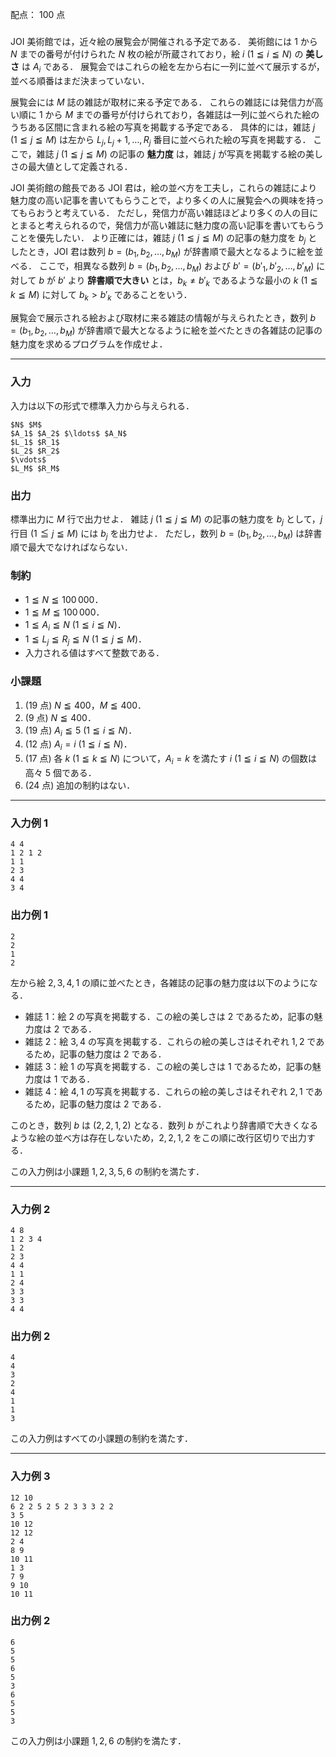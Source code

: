配点： $100$ 点

###

JOI 美術館では，近々絵の展覧会が開催される予定である．
美術館には $1$ から $N$ までの番号が付けられた $N$ 枚の絵が所蔵されており，絵 $i$ ($1 \leqq i \leqq N$) の **美しさ** は $A_i$ である．
展覧会ではこれらの絵を左から右に一列に並べて展示するが，並べる順番はまだ決まっていない．

展覧会には $M$ 誌の雑誌が取材に来る予定である．
これらの雑誌には発信力が高い順に $1$ から $M$ までの番号が付けられており，各雑誌は一列に並べられた絵のうちある区間に含まれる絵の写真を掲載する予定である．
具体的には，雑誌 $j$ ($1 \leqq j \leqq M$) は左から $L_j, L_j+1, \dots, R_j$ 番目に並べられた絵の写真を掲載する．
ここで，雑誌 $j$ ($1 \leqq j \leqq M$) の記事の **魅力度** は，雑誌 $j$ が写真を掲載する絵の美しさの最大値として定義される．

JOI 美術館の館長である JOI 君は，絵の並べ方を工夫し，これらの雑誌により魅力度の高い記事を書いてもらうことで，より多くの人に展覧会への興味を持ってもらおうと考えている．
ただし，発信力が高い雑誌ほどより多くの人の目にとまると考えられるので，発信力が高い雑誌に魅力度の高い記事を書いてもらうことを優先したい．
より正確には，雑誌 $j$ ($1 \leqq j \leqq M$) の記事の魅力度を $b_j$ としたとき，JOI 君は数列 $b=(b_1,b_2,\dots,b_M)$ が辞書順で最大となるように絵を並べる．
ここで，相異なる数列 $b=(b_1,b_2,\dots,b_M)$ および $b'=(b'_1,b'_2,\dots,b'_M)$ に対して $b$ が $b'$ より **辞書順で大きい** とは，$b_k \neq b'_k$ であるような最小の $k$ ($1\leqq k\leqq M$) に対して $b_k > b'_k$ であることをいう．

展覧会で展示される絵および取材に来る雑誌の情報が与えられたとき，数列 $b=(b_1,b_2,\dots,b_M)$ が辞書順で最大となるように絵を並べたときの各雑誌の記事の魅力度を求めるプログラムを作成せよ．

---

### 入力

入力は以下の形式で標準入力から与えられる．

~~~
$N$ $M$
$A_1$ $A_2$ $\ldots$ $A_N$
$L_1$ $R_1$
$L_2$ $R_2$
$\vdots$
$L_M$ $R_M$
~~~

### 出力

標準出力に $M$ 行で出力せよ．
雑誌 $j$ ($1 \leqq j \leqq M$) の記事の魅力度を $b_j$ として，$j$ 行目 ($1 \leqq j \leqq M$) には $b_j$ を出力せよ．
ただし，数列 $b=(b_1,b_2,\dots,b_M)$ は辞書順で最大でなければならない．

### 制約

- $1\leqq N\leqq 100\,000$．
- $1\leqq M\leqq 100\,000$．
- $1\leqq A_i\leqq N$ $(1\leqq i\leqq N)$．
- $1\leqq L_j\leqq R_j\leqq N$ $(1\leqq j\leqq M)$．
- 入力される値はすべて整数である．

### 小課題

1. ($19$ 点) $N ≦ 400，M ≦ 400$．
2. ($9$ 点) $N ≦ 400$．
3. ($19$ 点) $A_i\leqq 5$ $(1\leqq i\leqq N)$．
4. ($12$ 点) $A_i=i$ $(1\leqq i\leqq N)$．
5. ($17$ 点) 各 $k$ ($1\leqq k\leqq N$) について，$A_i=k$ を満たす $i$ ($1\leqq i\leqq N$) の個数は高々 $5$ 個である．
6. ($24$ 点) 追加の制約はない．

---

### 入力例 1

~~~
4 4
1 2 1 2
1 1
2 3
4 4
3 4
~~~

### 出力例 1

~~~
2
2
1
2
~~~

左から絵 $2,3,4,1$ の順に並べたとき，各雑誌の記事の魅力度は以下のようになる．

- 雑誌 $1$：絵 $2$ の写真を掲載する．この絵の美しさは $2$ であるため，記事の魅力度は $2$ である．
- 雑誌 $2$：絵 $3,4$ の写真を掲載する．これらの絵の美しさはそれぞれ $1,2$ であるため，記事の魅力度は $2$ である．
- 雑誌 $3$：絵 $1$ の写真を掲載する．この絵の美しさは $1$ であるため，記事の魅力度は $1$ である．
- 雑誌 $4$：絵 $4,1$ の写真を掲載する．これらの絵の美しさはそれぞれ $2,1$ であるため，記事の魅力度は $2$ である．

このとき，数列 $b$ は $(2,2,1,2)$ となる．数列 $b$ がこれより辞書順で大きくなるような絵の並べ方は存在しないため，$2,2,1,2$ をこの順に改行区切りで出力する．

この入力例は小課題 $1,2,3,5,6$ の制約を満たす．

---

### 入力例 2

~~~
4 8
1 2 3 4
1 2
2 3
4 4
1 1
2 4
3 3
3 3
4 4
~~~

### 出力例 2

~~~
4
4
3
2
4
1
1
3
~~~

この入力例はすべての小課題の制約を満たす．

---

### 入力例 3

~~~
12 10
6 2 2 5 2 5 2 3 3 3 2 2
3 5
10 12
12 12
2 4
8 9
10 11
1 3
7 9
9 10
10 11
~~~

### 出力例 2

~~~
6
5
5
6
5
3
6
5
5
3
~~~

この入力例は小課題 $1,2,6$ の制約を満たす．
